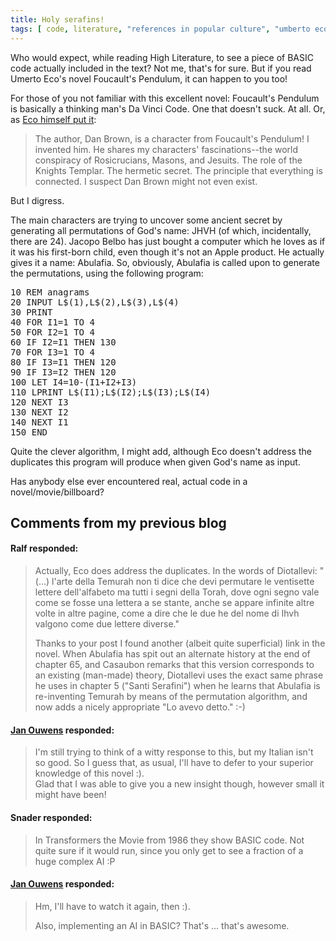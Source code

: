 ```yaml
---
title: Holy serafins!
tags: [ code, literature, "references in popular culture", "umberto eco" ]
---
```

Who would expect, while reading High Literature, to see a piece of BASIC code
actually included in the text? Not me, that's for sure. But if you read Umerto
Eco's novel Foucault's Pendulum, it can happen to you too!

For those of you not familiar with this excellent novel: Foucault's Pendulum is
basically a thinking man's Da Vinci Code. One that doesn't suck. At all. Or, as
[Eco himself put it](http://www.theparisreview.org/interviews/5856/the-art-of-fiction-no-197-pauleacute-baacutertoacuten):

> The author, Dan Brown, is a character from Foucault's Pendulum! I
> invented him. He shares my characters' fascinations--the world
> conspiracy of Rosicrucians, Masons, and Jesuits. The role of the Knights
> Templar. The hermetic secret. The principle that everything is connected. I
> suspect Dan Brown might not even exist.

But I digress.

The main characters are trying to uncover some ancient secret by generating all
permutations of God's name: JHVH (of which, incidentally, there are 24). Jacopo
Belbo has just bought a computer which he loves as if it was his first-born
child, even though it's not an Apple product. He actually gives it a name:
Abulafia. So, obviously, Abulafia is called upon to generate the permutations,
using the following program:

<pre class="prettyprint language-vb">
10 REM anagrams
20 INPUT L$(1),L$(2),L$(3),L$(4)
30 PRINT
40 FOR I1=1 TO 4
50 FOR I2=1 TO 4
60 IF I2=I1 THEN 130
70 FOR I3=1 TO 4
80 IF I3=I1 THEN 120
90 IF I3=I2 THEN 120
100 LET I4=10-(I1+I2+I3)
110 LPRINT L$(I1);L$(I2);L$(I3);L$(I4)
120 NEXT I3
130 NEXT I2
140 NEXT I1
150 END
</pre>

Quite the clever algorithm, I might add, although Eco doesn't address the
duplicates this program will produce when given God's name as input.

Has anybody else ever encountered real, actual code in a novel/movie/billboard?


Comments from my previous blog
------------------------------

#### Ralf responded:

> Actually, Eco does address the duplicates. In the words of Diotallevi: "(...) l'arte della Temurah non ti dice che devi permutare le ventisette lettere dell'alfabeto ma tutti i segni della Torah, dove ogni segno vale come se fosse una lettera a se stante, anche se appare infinite altre volte in altre pagine, come a dire che le due he del nome di Ihvh valgono come due lettere diverse."
>
> Thanks to your post I found another (albeit quite superficial) link in the novel. When Abulafia has spit out an alternate history at the end of chapter 65, and Casaubon remarks that this version corresponds to an existing (man-made) theory, Diotallevi uses the exact same phrase he uses in chapter 5 ("Santi Serafini") when he learns that Abulafia is re-inventing Temurah by means of the permutation algorithm, and now adds a nicely appropriate "Lo avevo detto." :-)

#### [Jan Ouwens](http://www.jqno.nl) responded:

> I'm still trying to think of a witty response to this, but my Italian isn't so good. So I guess that, as usual, I'll have to defer to your superior knowledge of this novel :).<br>
> Glad that I was able to give you a new insight though, however small it might have been!

#### Snader responded:

> In Transformers the Movie from 1986 they show BASIC code. Not quite sure if it would run, since you only get to see a fraction of a huge complex AI :P

#### [Jan Ouwens](http://www.jqno.nl) responded:

> Hm, I'll have to watch it again, then :).
>
> Also, implementing an AI in BASIC? That's ... that's awesome.

